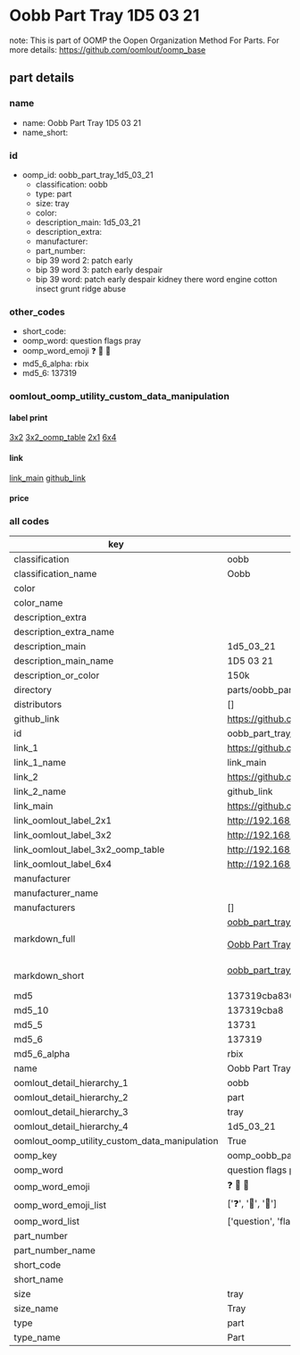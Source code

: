 # Oobb Part Tray 1D5 03 21  

note: This is part of OOMP the Oopen Organization Method For Parts. For more details: https://github.com/oomlout/oomp_base

##  part details





### name
* name: Oobb Part Tray 1D5 03 21
* name_short: 
### id
* oomp_id: oobb_part_tray_1d5_03_21
  * classification: oobb
  * type: part
  * size: tray
  * color: 
  * description_main: 1d5_03_21
  * description_extra: 
  * manufacturer: 
  * part_number: 
  * bip 39 word 2: patch early
  * bip 39 word 3: patch early despair
  * bip 39 word: patch early despair kidney there word engine cotton insect grunt ridge abuse

### other_codes
* short_code: 
* oomp_word: question flags pray
* oomp_word_emoji :question: :flags: :pray:
* md5_6_alpha: rbix
* md5_6: 137319






### oomlout_oomp_utility_custom_data_manipulation
#### label print
[3x2](http://192.168.1.245:1112/?label=oomp%20rbix)
[3x2_oomp_table](http://192.168.1.107:1112/?label=oomp%20rbix)
[2x1](http://192.168.1.242:1112/?label=oomp%20rbix)
[6x4](http://192.168.1.55:1112/?label=oomp%20rbix)    

#### link

[link_main](https://github.com/oomlout/oomlout_oomp_current_version_messy/tree/main/parts/oobb_part_tray_1d5_03_21) [github_link](https://github.com/oomlout/oomlout_oomp_part_src/tree/main/parts/oobb_part_tray_1d5_03_21)                             

#### price







### all codes 
| key | value |  
| --- | --- |  
| classification | oobb |  
| classification_name | Oobb |  
| color |  |  
| color_name |  |  
| description_extra |  |  
| description_extra_name |  |  
| description_main | 1d5_03_21 |  
| description_main_name | 1D5 03 21 |  
| description_or_color | 150k |  
| directory | parts/oobb_part_tray_1d5_03_21 |  
| distributors | [] |  
| github_link | https://github.com/oomlout/oomlout_oomp_part_src/tree/main/parts/oobb_part_tray_1d5_03_21 |  
| id | oobb_part_tray_1d5_03_21 |  
| link_1 | https://github.com/oomlout/oomlout_oomp_current_version_messy/tree/main/parts/oobb_part_tray_1d5_03_21 |  
| link_1_name | link_main |  
| link_2 | https://github.com/oomlout/oomlout_oomp_part_src/tree/main/parts/oobb_part_tray_1d5_03_21 |  
| link_2_name | github_link |  
| link_main | https://github.com/oomlout/oomlout_oomp_current_version_messy/tree/main/parts/oobb_part_tray_1d5_03_21 |  
| link_oomlout_label_2x1 | http://192.168.1.242:1112/?label=oomp%20rbix |  
| link_oomlout_label_3x2 | http://192.168.1.245:1112/?label=oomp%20rbix |  
| link_oomlout_label_3x2_oomp_table | http://192.168.1.107:1112/?label=oomp%20rbix |  
| link_oomlout_label_6x4 | http://192.168.1.55:1112/?label=oomp%20rbix |  
| manufacturer |  |  
| manufacturer_name |  |  
| manufacturers | [] |  
| markdown_full | [oobb_part_tray_1d5_03_21](https://github.com/oomlout/oomlout_oomp_current_version_messy/tree/main/parts/oobb_part_tray_1d5_03_21)<br>[](https://github.com/oomlout/oomlout_oomp_current_version_messy/tree/main/parts/oobb_part_tray_1d5_03_21)<br>[Oobb Part Tray 1D5 03 21](https://github.com/oomlout/oomlout_oomp_current_version_messy/tree/main/parts/oobb_part_tray_1d5_03_21)<br><br> |  
| markdown_short | [oobb_part_tray_1d5_03_21](https://github.com/oomlout/oomlout_oomp_current_version_messy/tree/main/parts/oobb_part_tray_1d5_03_21)<br><br> |  
| md5 | 137319cba830c94ff5f037a678114d06 |  
| md5_10 | 137319cba8 |  
| md5_5 | 13731 |  
| md5_6 | 137319 |  
| md5_6_alpha | rbix |  
| name | Oobb Part Tray 1D5 03 21 |  
| oomlout_detail_hierarchy_1 | oobb |  
| oomlout_detail_hierarchy_2 | part |  
| oomlout_detail_hierarchy_3 | tray |  
| oomlout_detail_hierarchy_4 | 1d5_03_21 |  
| oomlout_oomp_utility_custom_data_manipulation | True |  
| oomp_key | oomp_oobb_part_tray_1d5_03_21 |  
| oomp_word | question flags pray |  
| oomp_word_emoji | :question: :flags: :pray: |  
| oomp_word_emoji_list | [':question:', ':flags:', ':pray:'] |  
| oomp_word_list | ['question', 'flags', 'pray'] |  
| part_number |  |  
| part_number_name |  |  
| short_code |  |  
| short_name |  |  
| size | tray |  
| size_name | Tray |  
| type | part |  
| type_name | Part |  
